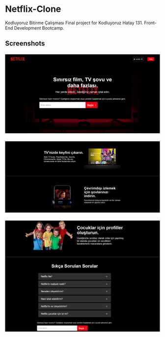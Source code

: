 # Netflix-Clone
Kodluyoruz Bitirme Çalışması
Final project for Kodluyoruz Hatay 131. Front-End Development Bootcamp.


## Screenshots

###

![Search](./src/assets/screenshots/search.gif)


### 

![Favorites](./src/assets/screenshots/Favorites.gif)


###

![Homepage](./src/assets/screenshots/Homepage.gif)
